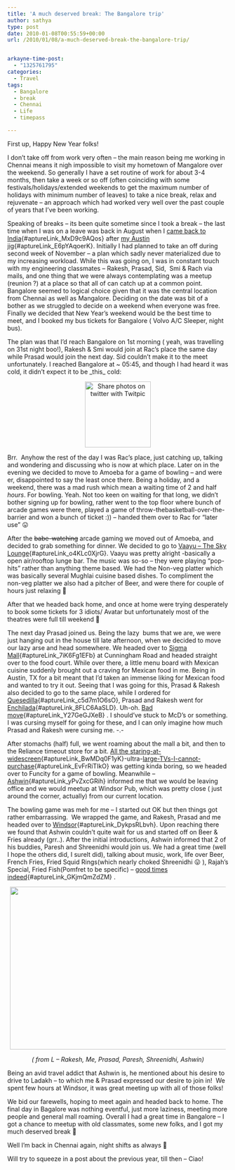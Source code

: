 ```yaml
---
title: 'A much deserved break: The Bangalore trip'
author: sathya
type: post
date: 2010-01-08T00:55:59+00:00
url: /2010/01/08/a-much-deserved-break-the-bangalore-trip/


arkayne-time-post:
  - "1325761795"
categories:
  - Travel
tags:
  - Bangalore
  - break
  - Chennai
  - Life
  - timepass

---
```

First up, Happy New Year folks!

I don&#8217;t take off from work very often &#8211; the main reason being me working in Chennai means it nigh impossible to visit my hometown of Mangalore over the weekend. So generally I have a set routine of work for about 3-4 months, then take a week or so off (often coinciding with some festivals/holidays/extended weekends to get the maximum number of holidays with minimum number of leaves) to take a nice break, relax and rejuvenate &#8211; an approach which had worked very well over the past couple of years that I&#8217;ve been working.

<!--more-->

Speaking of breaks &#8211; its been quite sometime since I took a break &#8211; the last time when I was on a leave was back in August when I [came back to India][1]{#aptureLink_MxD9c9AQos} after [my Austin jig][2]{#aptureLink_E6pYAqoerK}. Initially I had planned to take an off during second week of November &#8211; a plan which sadly never materialized due to my increasing workload. While this was going on, I was in constant touch with my engineering classmates &#8211; Rakesh, Prasad, Sid,  Smi & Rach via mails, and one thing that we were always contemplating was a meetup (reunion ?) at a place so that all of can catch up at a common point. Bangalore seemed to logical choice given that it was the central location from Chennai as well as Mangalore. Deciding on the date was bit of a bother as we struggled to decide on a weekend when everyone was free. Finally we decided that New Year&#8217;s weekend would be the best time to meet, and I booked my bus tickets for Bangalore ( Volvo A/C Sleeper, night bus).

The plan was that I&#8217;d reach Bangalore on 1st morning ( yeah, was travelling on 31st night boo!), Rakesh & Smi would join at Rac&#8217;s place the same day while Prasad would join the next day. Sid couldn&#8217;t make it to the meet unfortunately. I reached Bangalore at ~ 05:45, and though I had heard it was cold, it didn&#8217;t expect it to be \_this\_ cold:

<p style="text-align: center;">
  <a title="Share photos on twitter with Twitpic" href="https://twitpic.com/w478i"><img class="aligncenter" src="https://twitpic.com/show/thumb/w478i.jpg" alt="Share photos on twitter with Twitpic" width="150" height="150" /></a>
</p>

Brr.  Anyhow the rest of the day I was Rac&#8217;s place, just catching up, talking and wondering and discussing who is now at which place. Later on in the evening we decided to move to Amoeba for a game of bowling &#8211; and were er, disappointed to say the least once there. Being a holiday, and a weekend, there was a mad rush which mean a waiting time of 2 and half _hours_. For bowling. Yeah. Not too keen on waiting for that long, we didn&#8217;t bother signing up for bowling, rather went to the top floor where bunch of arcade games were there, played a game of throw-thebasketball-over-the-barrier and won a bunch of ticket :)) &#8211; handed them over to Rac for &#8220;later use&#8221; 😛

After the <span style="text-decoration: line-through;">babe-watching</span> arcade gaming we moved out of Amoeba, and decided to grab something for dinner. We decided to go to [Vaayu &#8211; The Sky Lounge][3]{#aptureLink_o4KLc0XjrG}. Vaayu was pretty alright -basically a open air/rooftop lunge bar. The music was so-so &#8211; they were playing &#8220;pop-hits&#8221; rather than anything theme based. We had the Non-veg platter which was basically several Mughlai cuisine based dishes. To compliment the non-veg platter we also had a pitcher of Beer, and were there for couple of hours just relaxing 🙂

After that we headed back home, and once at home were trying desperately to book some tickets for 3 idiots/ Avatar but unfortunately most of the theatres were full till weekend 🙁

The next day Prasad joined us. Being the lazy  bums that we are, we were just hanging out in the house till late afternoon, when we decided to move our lazy arse and head somewhere. We headed over to [Sigma Mall][4]{#aptureLink_7iK6Fg1EFb} at Cunningham Road and headed straight over to the food court. While over there, a little menu board with Mexican cuisine suddenly brought out a craving for Mexican food in me. Being in Austin, TX for a bit meant that I&#8217;d taken an immense liking for Mexican food and wanted to try it out. Seeing that I was going for this, Prasad & Rakesh also decided to go to the same place, while I ordered for [Quesedilla][5]{#aptureLink_c5d7m1O6sO}, Prasad and Rakesh went for [Enchilada][6]{#aptureLink_8FLC6AaSLD}. Uh-oh. [Bad move][7]{#aptureLink_Y27GeGJXeB} . I should&#8217;ve stuck to McD&#8217;s or something. I was cursing myself for going for these, and I can only imagine how much Prasad and Rakesh were cursing me. -.-

After stomachs (half) full, we went roaming about the mall a bit, and then to the Reliance timeout store for a bit. [All the staring-at-widescreen][8]{#aptureLink_BwMDq0F1yK}-ultra-[large-TVs-I-cannot-purchase][9]{#aptureLink_EvFrRiTIkO} was getting kinda boring, so we headed over to Funcity for a game of bowling. Meanwhile &#8211; [Ashwin][10]{#aptureLink_yPvZxcGRih} informed me that we would be leaving office and we would meetup at Windsor Pub, which was pretty close ( just around the corner, actually) from our current location.

The bowling game was meh for me &#8211; I started out OK but then things got rather embarrassing.  We wrapped the game, and Rakesh, Prasad and me headed over to [Windsor][11]{#aptureLink_DykpsRLbvh}. Upon reaching there we found that Ashwin couldn&#8217;t quite wait for us and started off on Beer & Fries already (grr..). After the initial introductions, Ashwin informed that 2 of his buddies, Paresh and Shreenidhi would join us. We had a great time (well I hope the others did, I surelt did), talking about music, work, life over Beer, French Fries, Fried Squid Rings(which nearly choked Shreenidhi 😛 ), Rajah&#8217;s Special, Fried Fish(Pomfret to be specific) &#8211; [good times indeed][12]{#aptureLink_GKjmQmZdZM} .

<a id="aptureLink_PcOuPh8GgM" style="margin: 0pt auto; padding: 0px 6px; text-align: center; display: block;" href="https://www.flickr.com/photos/sathyabhat/4247899368/"><img style="border: 0px none;" title="IMG_0510" src="https://farm5.static.flickr.com/4033/4247899368_c9e84c8dac.jpg" alt="" width="500px" height="370px" /></a>

<p style="text-align: center;">
  <em> ( from L &#8211; Rakesh, Me, Prasad, Paresh, Shreenidhi, Ashwin)</em>
</p>

Being an avid travel addict that Ashwin is, he mentioned about his desire to drive to Ladakh &#8211; to which me & Prasad expressed our desire to join in!  We spent few hours at Windsor, it was great meeting up with all of those folks!

We bid our farewells, hoping to meet again and headed back to home. The final day in Bagalore was nothing eventful, just more laziness, meeting more people and general mall roaming. Overall I had a great time in Bangalore &#8211; I got a chance to meetup with old classmates, some new folks, and I got my much deserved break 🙂

Well I&#8217;m back in Chennai again, night shifts as always 🙁

Will try to squeeze in a post about the previous year, till then &#8211; Ciao!

 [1]: ../2009/09/29/back-in-india/
 [2]: ../2008/11/10/my-last-few-days-in-india/
 [3]: https://bangalore.burrp.com/listing/vaayu-sky-lounge_brigade-road_bangalore_bars-pubs-lounges/129874980
 [4]: https://maps.google.com/maps?om=0&iwloc=addr&f=q&ll=12.9879708%2C77.594558&hl=en&z=16&ie=UTF8
 [5]: https://en.wikipedia.org/wiki/Quesadilla
 [6]: https://en.wikipedia.org/wiki/Enchilada
 [7]: https://twitter.com/SathyaBhat/status/7296683969
 [8]: https://twitter.com/SathyaBhat/status/7297356735
 [9]: https://twitter.com/SathyaBhat/status/7297542537
 [10]: https://twitter.com/ashwinsid
 [11]: https://maps.google.com/maps?om=0&iwloc=addr&f=q&ll=12.9948313%2C77.5948268&hl=en&z=16&ie=UTF8
 [12]: https://twitter.com/ashwinsid/status/7303101713
